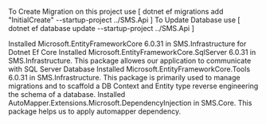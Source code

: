 To Create Migration on this project use [ dotnet ef migrations add "InitialCreate" --startup-project ../SMS.Api ]
To Update Database use [ dotnet ef database update --startup-project ../SMS.Api ]

Installed Microsoft.EntityFrameworkCore 6.0.31 in SMS.Infrastructure for Dotnet Ef Core
Installed Microsoft.EntityFrameworkCore.SqlServer 6.0.31 in SMS.Infrastructure. This package allowes our application to communicate with SQL Server Database
Installed Microsoft.EntityFrameworkCore.Tools 6.0.31 in SMS.Infrastructure. This package is primarily used to manage migrations and to scaffold a DB Context and Entity type reverse engineering the schema of a database.
Installed AutoMapper.Extensions.Microsoft.DependencyInjection in SMS.Core. This package helps us to apply automapper dependency.


